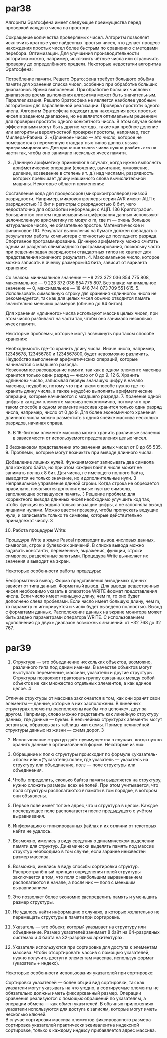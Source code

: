 # par38
Алгоритм Эратосфена имеет следующие преимущества перед проверкой каждого числа на простоту:

Сокращение количества проверяемых чисел. Алгоритм позволяет исключить кратные уже найденных простых чисел, что делает процесс нахождения простых чисел более быстрым по сравнению с методами перебора. 
Оптимизации. Для улучшения производительности алгоритма можно, например, исключить чётные числа или ограничить проверку до определённого предела. 
Некоторые недостатки алгоритма Эратосфена:

Потребление памяти. Решето Эратосфена требует большого объёма памяти для хранения списка чисел, особенно при обработке больших диапазонов. 
Время выполнения. При обработке больших числовых диапазонов время выполнения алгоритма может быть значительным.
Параллелизация. Решето Эратосфена не является наиболее удобным алгоритмом для параллельной реализации.
Проверка простоты одного числа. Алгоритм Эратосфена подходит для нахождения всех простых чисел в заданном диапазоне, но не является оптимальным решением для проверки простоты одного конкретного числа.
В этом случае более эффективными могут быть другие методы, такие как пробное деление или алгоритмы вероятностной проверки простоты, например, тест Миллера-Рабина. 
2. «Длинное» число — это число, которое не помещается в переменную стандартных типов данных языка программирования. Для хранения такого числа нужно разбить его на части так, чтобы оно занимало несколько ячеек памяти.  

3. Длинную арифметику применяют в случаях, когда нужно выполнять арифметические операции (сложение, вычитание, умножение, деление, возведение в степень и т. д.) над числами, разрядность которых превышает длину машинного слова вычислительной машины. Некоторые области применения:

Составление кода для процессоров (микроконтроллеров) низкой разрядности. Например, микроконтроллеры серии AVR имеют АЦП с разрядностью 10 бит и регистры с разрядностью 8 бит, чего недостаточно для обработки информации с АЦП. 136
Криптография. Большинство систем подписывания и шифрования данных используют целочисленную арифметику по модулю m, где m — очень большое натуральное число, не обязательно простое. 
Математическое и финансовое ПО. Результат вычисления на бумаге должен совпадать с результатом работы компьютера с точностью до последнего разряда. 
Спортивное программирование. Длинную арифметику можно считать одним из разделов олимпиадного программирования, поскольку часто при решении задач разрядности стандартных типов не хватает для представления конечного результата. 
4. Максимальное число, которое можно записать в ячейку размером 64 бита, зависит от варианта хранения:

Со знаком: минимальное значение — −9 223 372 036 854 775 808, максимальное — 9 223 372 036 854 775 807. 
Без знака: минимальное значение — 0, максимальное — 18 446 744 073 709 551 615. 
5. Использовать символьную строку для хранения «длинного» числа не рекомендуется, так как для целых чисел обычно отводится память значительно меньших размеров (обычно до 64 битов).  

Для хранения «длинного» числа используют массив целых чисел, при этом число разбивают на части так, чтобы оно занимало несколько ячеек памяти.  

Некоторые проблемы, которые могут возникнуть при таком способе хранения:

Необходимость где-то хранить длину числа. Иначе числа, например, 12345678, 123456780 и 1234567800, будет невозможно различить. 
Неудобство выполнения арифметических операций, которые начинаются с младшего разряда.  
Неэкономное расходование памяти, так как в одном элементе массива хранится только один разряд — число от 0 до 9. 12
6. Хранить «длинное» число, записывая первую значащую цифру в начало массива, неудобно, потому что при таком способе нужно где-то хранить длину числа, а также неудобно выполнять арифметические операции, которые начинаются с младшего разряда. 
7. Хранение одной цифры в каждом элементе массива неэкономично, потому что при таком способе в одном элементе массива хранится только один разряд числа, например, число от 0 до 9.
Для более экономичного хранения длинного числа можно разместить в одной ячейке массива несколько разрядов, начиная справа. 

8. В 16-битном элементе массива можно хранить различные значения в зависимости от используемого представления целых чисел.  

В беззнаковом представлении это значения целых чисел от 0 до 65 535.  
9. Проблемы, которые могут возникать при выводе длинного числа:

Добавление лишних нулей. Функция может записывать два символа для каждого байта, но при этом каждый байт в числе может не занимать полных 8 бит. Для числа, не имеющего полного байта, выводится не только значение, но и дополнительные нули. 3
Неправильное управление длиной строки. Когда строка не обрезается правильно, появляются дополнительные пустые символы, заполняющие оставшуюся память. 3
Решение проблем: для корректного вывода длинных чисел необходимо улучшить код так, чтобы функция выводила только значащие цифры, а не заполняла вывод лишними нулями. Можно ввести проверку, чтобы пропускать ведущие нули, и записывать только те символы, которые действительно принадлежат числу. 3

10. Работа процедуры Write:

Процедура Write в языке Pascal производит вывод числовых данных, символов, строк и булевских значений. 
В списке вывода можно задавать константы, переменные, выражения, функции, строки символов, разделённые запятыми. Процедура Write вычисляет их значения и выводит на экран. 

Некоторые особенности работы процедуры:

Бесформатный вывод. Форма представления выводимых данных зависит от типа данных. 
Форматный вывод. Для вывода вещественных чисел необходимо указать в операторе WRITE формат представления числа. Если число имеет меньшую длину, чем m, то оно будет дополнено слева пробелами.
Если число имеет большую длину, чем m, то параметр m игнорируется и число будет выведено полностью. 
Вывод с форматами данных. Расположение данных на экране монитора может быть задано параметрами оператора WRITE. 
С использованием «дополнения до двух» диапазон возможных значений: от −32 768 до 32 767. 

# par39
1. Структура — это объединение нескольких объектов, возможно, различного типа под одним именем. В качестве объектов могут выступать переменные, массивы, указатели и другие структуры. Структуры позволяют трактовать группу связанных между собой объектов не как множество отдельных элементов, а как единое целое. 4

Отличие структуры от массива заключается в том, как они хранят свои элементы — данные, которые в них расположены. В линейных структурах элементы расположены как бы «по цепочке», друг за другом. Например, слово можно представить как линейную структуру данных, где данные — буквы. В нелинейных структурах элементы могут ветвиться, образовывать таблицы или схемы. Пример нелинейной структуры данных из жизни — схема дорог. 3

2. Использование структур даёт преимущества в случаях, когда нужно хранить данные в организованной форме. Некоторые из них:

4. Обращение к полю структуры происходит по формуле «указатель->поле» или «(*указатель).поле», где указатель — указатель на структуру или объединение, поле — поле структуры или объединения.  
5. Чтобы определить, сколько байтов памяти выделяется на структуру, нужно сложить размеры всех её полей. При этом учитывается, что поля структуры располагаются в памяти в том порядке, в котором они объявлены.
6. Первое поле имеет тот же адрес, что и структура в целом. Каждое последующее поле располагается после предыдущего с учётом выравнивания.  
7. Информацию о типизированных файлах и их отличии от текстовых найти не удалось.
8. Возможно, имелись в виду сведения о динамическом выделении памяти для структур. Динамически выделять память под массив структур необходимо в том случае, если заранее неизвестен размер массива.  
9. Возможно, имелись в виду способы сортировки структур. Распространённый принцип определения полей структуры заключается в том, что поля с наибольшим выравниванием располагаются в начале, а после них — поля с меньшим выравниванием.
10.  Это позволяет более экономно распределить память и уменьшить размер структуры.  
11. Не удалось найти информацию о случаях, в которых желательно не перемещать структуры в памяти при сортировке.
12. Указатель — это объект, который указывает на структуру или объединение. Размер указателей занимает 8 байт на 64-разрядных системах и 4 байта на 32-разрядных архитектурах.
13. Указатели используются при сортировке для доступа к элементам массива. Чтобы отсортировать массив с помощью указателей, нужно получить доступ к элементам массива, используя формат (указатель + индекс).  

Некоторые особенности использования указателей при сортировке:

Сортировка указателей — более общий вид сортировки, так как указатели могут указывать на что угодно, а сортируемые элементы не обязательно должны иметь фиксированный размер. 
Операции сравнения реализуются с помощью обращений по указателям, а операции обмена — как обмен указателей. 
В обычных приложениях указатели используются для доступа к записям, которые могут иметь несколько ключей.  
В случае сортировки массива элементов фиксированного размера сортировка указателей практически эквивалентна индексной сортировке, только к каждому индексу прибавляется адрес массива. 

